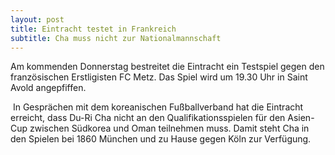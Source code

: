 ```yaml
---
layout: post
title: Eintracht testet in Frankreich
subtitle: Cha muss nicht zur Nationalmannschaft
---
```


Am kommenden Donnerstag bestreitet die Eintracht ein Testspiel gegen den französischen Erstligisten FC Metz. Das Spiel wird um 19.30 Uhr in Saint Avold angepfiffen.

 In Gesprächen mit dem koreanischen Fußballverband hat die Eintracht erreicht, dass Du-Ri Cha nicht an den Qualifikationsspielen für den Asien-Cup zwischen Südkorea und Oman teilnehmen muss. Damit steht Cha in den Spielen bei 1860 München und zu Hause gegen Köln zur Verfügung.
